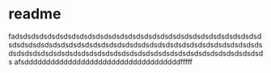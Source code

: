 # readme

fadsdsdsdsdsdsdsdsdsdsdsdsdsdsdsdsdsdsdsdsdsdsdsdsdsdsdsdsdsdsdsdsdsdsdsdsdsdsdsdsdsdsdsdsdsdsdsdsdsdsdsdsdsdsdsdsdsdsdsdsdsdsdsdsdsdsdsdsdsdsdsdsdsdsdsdsdsdsdsdsdsdsdsdsdsdsdsdsdsdsdsdsdsds
afsddddddddddddddddddddddddddddddddddddfffff
